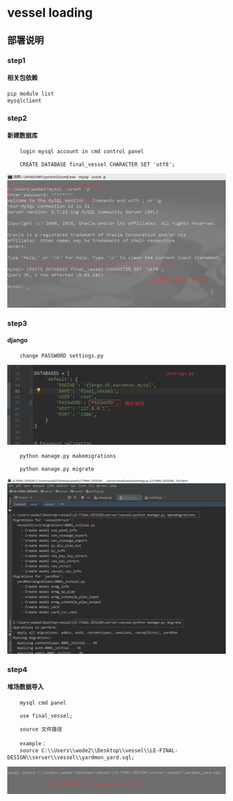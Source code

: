 # vessel loading

## 部署说明
### step1
#### 相关包依赖
    pip module list
    mysqlclient
### step2
#### 新建数据库 
        login mysql account in cmd control panel
    
```mysql
    CREATE DATABASE final_vessel CHARACTER SET 'utf8';
```
![Create database](/note/database_create.png)
### step3
#### django 
        change PASSWORD settings.py 
![django migration](/note/update_password.png)

```shell
    python manage.py makemigrations
```

```shell
    python manage.py migrate
```
![django migration](/note/migration.png)

### step4
#### 堆场数据导入
        mysql cmd panel
```mysql
    use final_vessel;
```

```mysql
    source 文件路径

    example：
    source C:\\Users\\wode2\\Desktop\\vessel\\LE-FINAL-DESIGN\\server\\vessel\\yardmon_yard.sql;
```
![django migration](/note/data_import.png)
